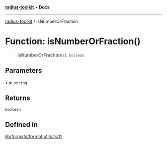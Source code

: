 [**radius-toolkit**](../README.md) • **Docs**

***

[radius-toolkit](../globals.md) / isNumberOrFraction

# Function: isNumberOrFraction()

> **isNumberOrFraction**(`s`): `boolean`

## Parameters

• **s**: `string`

## Returns

`boolean`

## Defined in

[lib/formats/format.utils.ts:11](https://github.com/rangle/radius-token-tango/blob/0fa25351e79af51a833bcebadbd83e27a9791a4f/packages/radius-toolkit/src/lib/formats/format.utils.ts#L11)
